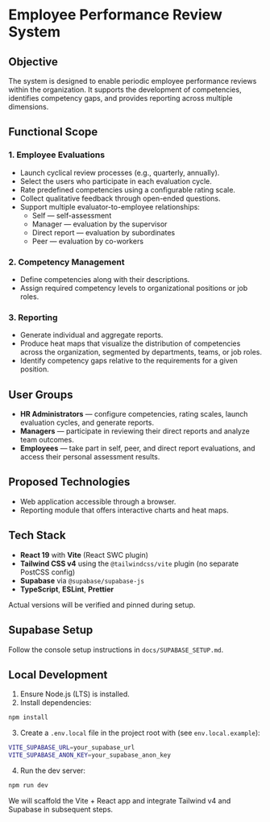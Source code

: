 # Employee Performance Review System

## Objective
The system is designed to enable periodic employee performance reviews within the organization. It supports the development of competencies, identifies competency gaps, and provides reporting across multiple dimensions.

## Functional Scope

### 1. Employee Evaluations
- Launch cyclical review processes (e.g., quarterly, annually).
- Select the users who participate in each evaluation cycle.
- Rate predefined competencies using a configurable rating scale.
- Collect qualitative feedback through open-ended questions.
- Support multiple evaluator-to-employee relationships:
  - Self — self-assessment
  - Manager — evaluation by the supervisor
  - Direct report — evaluation by subordinates
  - Peer — evaluation by co-workers

### 2. Competency Management
- Define competencies along with their descriptions.
- Assign required competency levels to organizational positions or job roles.

### 3. Reporting
- Generate individual and aggregate reports.
- Produce heat maps that visualize the distribution of competencies across the organization, segmented by departments, teams, or job roles.
- Identify competency gaps relative to the requirements for a given position.

## User Groups
- **HR Administrators** — configure competencies, rating scales, launch evaluation cycles, and generate reports.
- **Managers** — participate in reviewing their direct reports and analyze team outcomes.
- **Employees** — take part in self, peer, and direct report evaluations, and access their personal assessment results.

## Proposed Technologies
- Web application accessible through a browser.
- Reporting module that offers interactive charts and heat maps.

## Tech Stack
- **React 19** with **Vite** (React SWC plugin)
- **Tailwind CSS v4** using the `@tailwindcss/vite` plugin (no separate PostCSS config)
- **Supabase** via `@supabase/supabase-js`
- **TypeScript**, **ESLint**, **Prettier**

Actual versions will be verified and pinned during setup.

## Supabase Setup
Follow the console setup instructions in `docs/SUPABASE_SETUP.md`.

## Local Development
1. Ensure Node.js (LTS) is installed.
2. Install dependencies:

```bash
npm install
```

3. Create a `.env.local` file in the project root with (see `env.local.example`):

```bash
VITE_SUPABASE_URL=your_supabase_url
VITE_SUPABASE_ANON_KEY=your_supabase_anon_key
```

4. Run the dev server:

```bash
npm run dev
```

We will scaffold the Vite + React app and integrate Tailwind v4 and Supabase in subsequent steps.
